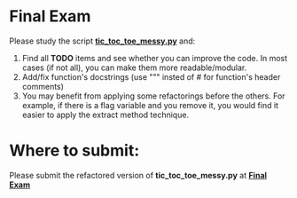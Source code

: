 # Final Exam

Please study the script **[tic_toc_toe_messy.py](./tic_toc_toe_messy.py)** and:

1. Find all **TODO** items and see whether you can improve the code. 
   In most cases (if not all), you can make them more readable/modular.
1. Add/fix function's docstrings (use """ insted of # for function's header
    comments)
1. You may benefit from applying some refactorings before the others. For example, if there is a flag variable and you remove it, you would find it easier to apply the extract method technique.

# Where to submit:

Please submit the refactored version of **tic_toc_toe_messy.py** at **[Final Exam](https://www.gradescope.com/courses/206382/assignments/1065830)**
